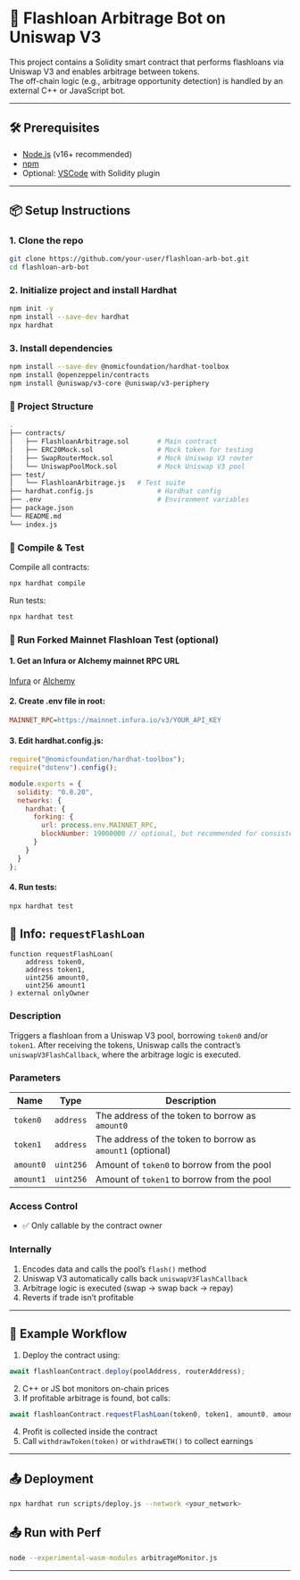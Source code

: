 
# 💸 Flashloan Arbitrage Bot on Uniswap V3

This project contains a Solidity smart contract that performs flashloans via Uniswap V3 and enables arbitrage between tokens.  
The off-chain logic (e.g., arbitrage opportunity detection) is handled by an external C++ or JavaScript bot.

---

## 🛠 Prerequisites

- [Node.js](https://nodejs.org/) (v16+ recommended)
- [npm](https://www.npmjs.com/)
- Optional: [VSCode](https://code.visualstudio.com/) with Solidity plugin

---

## 📦 Setup Instructions

### 1. Clone the repo

```bash
git clone https://github.com/your-user/flashloan-arb-bot.git
cd flashloan-arb-bot
```

### 2. Initialize project and install Hardhat

```bash
npm init -y
npm install --save-dev hardhat
npx hardhat
```

### 3. Install dependencies

```bash
npm install --save-dev @nomicfoundation/hardhat-toolbox
npm install @openzeppelin/contracts
npm install @uniswap/v3-core @uniswap/v3-periphery
```

### 🧱 Project Structure

```bash
.
├── contracts/
│   ├── FlashloanArbitrage.sol       # Main contract
│   ├── ERC20Mock.sol                # Mock token for testing
│   ├── SwapRouterMock.sol           # Mock Uniswap V3 router
│   └── UniswapPoolMock.sol          # Mock Uniswap V3 pool
├── test/
│   └── FlashloanArbitrage.js   # Test suite
├── hardhat.config.js                # Hardhat config
├── .env                             # Environment variables
├── package.json
└── README.md
└── index.js
```

### 🧪 Compile & Test

Compile all contracts:
```bash
npx hardhat compile
```

Run tests:
```bash
npx hardhat test
```

### 🔁 Run Forked Mainnet Flashloan Test (optional)

#### 1. Get an Infura or Alchemy mainnet RPC URL
[Infura](https://www.infura.io/) or [Alchemy](https://www.alchemy.com/)
#### 2. Create .env file in root:
```ini 
MAINNET_RPC=https://mainnet.infura.io/v3/YOUR_API_KEY
```

#### 3. Edit hardhat.config.js:
```js
require("@nomicfoundation/hardhat-toolbox");
require("dotenv").config();

module.exports = {
  solidity: "0.8.20",
  networks: {
    hardhat: {
      forking: {
        url: process.env.MAINNET_RPC,
        blockNumber: 19000000 // optional, but recommended for consistency
      }
    }
  }
};
```

#### 4. Run tests:
```bash
npx hardhat test
```

## 📘 Info: `requestFlashLoan`

```solidity
function requestFlashLoan(
    address token0,
    address token1,
    uint256 amount0,
    uint256 amount1
) external onlyOwner
```

### Description
Triggers a flashloan from a Uniswap V3 pool, borrowing `token0` and/or `token1`. After receiving the tokens, Uniswap calls the contract’s `uniswapV3FlashCallback`, where the arbitrage logic is executed.

### Parameters
| Name      | Type      | Description                                                  |
|-----------|-----------|--------------------------------------------------------------|
| `token0`  | `address` | The address of the token to borrow as `amount0`              |
| `token1`  | `address` | The address of the token to borrow as `amount1` (optional)   |
| `amount0` | `uint256` | Amount of `token0` to borrow from the pool                  |
| `amount1` | `uint256` | Amount of `token1` to borrow from the pool                  |

### Access Control
- ✅ Only callable by the contract owner

### Internally
1. Encodes data and calls the pool’s `flash()` method
2. Uniswap V3 automatically calls back `uniswapV3FlashCallback`
3. Arbitrage logic is executed (swap → swap back → repay)
4. Reverts if trade isn’t profitable

---

## 🧠 Example Workflow

1. Deploy the contract using:
```js
await flashloanContract.deploy(poolAddress, routerAddress);
```

2. C++ or JS bot monitors on-chain prices
3. If profitable arbitrage is found, bot calls:
```js
await flashloanContract.requestFlashLoan(token0, token1, amount0, amount1);
```
4. Profit is collected inside the contract
5. Call `withdrawToken(token)` or `withdrawETH()` to collect earnings

---

## 📤 Deployment

```bash
npx hardhat run scripts/deploy.js --network <your_network>
```

## 📤 Run with Perf

```bash
node --experimental-wasm-modules arbitrageMonitor.js
```

---